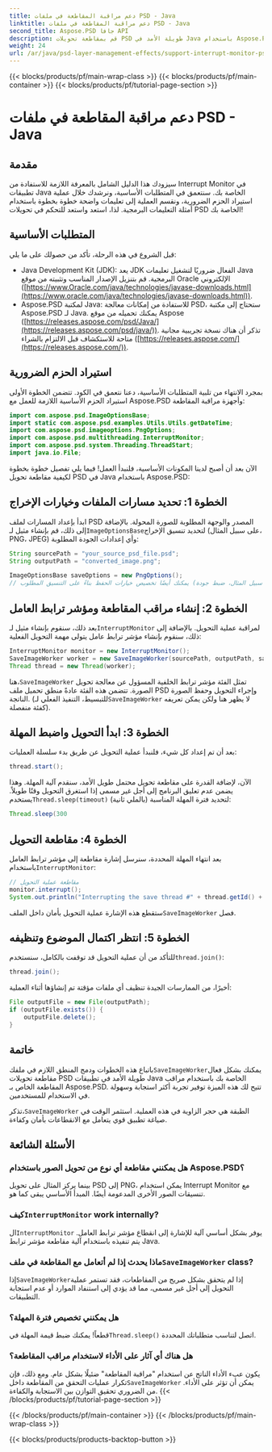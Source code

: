 ```yaml
---
title: دعم مراقبة المقاطعة في ملفات PSD - Java
linktitle: دعم مراقبة المقاطعة في ملفات PSD - Java
second_title: Aspose.PSD جافا API
description: قم بمقاطعة تحويلات PSD طويلة الأمد في Java باستخدام Aspose.PSD's Interrupt Monitor. تعرف على كيفية تنفيذ المقاطعة الرشيقة وتحسين تجربة المستخدم.
weight: 24
url: /ar/java/psd-layer-management-effects/support-interrupt-monitor-psd-files/
---
```


{{< blocks/products/pf/main-wrap-class >}}
{{< blocks/products/pf/main-container >}}
{{< blocks/products/pf/tutorial-page-section >}}

# دعم مراقبة المقاطعة في ملفات PSD - Java

## مقدمة

سيزودك هذا الدليل الشامل بالمعرفة اللازمة للاستفادة من Interrupt Monitor في تطبيقات Java الخاصة بك. سنتعمق في المتطلبات الأساسية، ونرشدك خلال عملية استيراد الحزم الضرورية، ونقسم العملية إلى تعليمات واضحة خطوة بخطوة باستخدام أمثلة التعليمات البرمجية. لذا، استعد واستعد للتحكم في تحويلات PSD الخاصة بك!

## المتطلبات الأساسية

قبل الشروع في هذه الرحلة، تأكد من حصولك على ما يلي:

- Java Development Kit (JDK): يعد JDK الفعال ضروريًا لتشغيل تعليمات Java البرمجية. قم بتنزيل الإصدار المناسب وتثبيته من موقع Oracle الإلكتروني ([https://www.Oracle.com/java/technologies/javase-downloads.html](https://www.oracle.com/java/technologies/javase-downloads.html)).
- Aspose.PSD لمكتبة Java: للاستفادة من إمكانات معالجة PSD، ستحتاج إلى مكتبة Aspose.PSD لـ Java. يمكنك تحميله من موقع Aspose ([https://releases.aspose.com/psd/Java/](https://releases.aspose.com/psd/java/)). تذكر أن هناك نسخة تجريبية مجانية متاحة للاستكشاف قبل الالتزام بالشراء ([https://releases.aspose.com/](https://releases.aspose.com/)).

## استيراد الحزم الضرورية

بمجرد الانتهاء من تلبية المتطلبات الأساسية، دعنا نتعمق في الكود. تتضمن الخطوة الأولى استيراد الحزم الأساسية اللازمة للعمل مع Aspose.PSD وأجهزة مراقبة المقاطعة:

```java
import com.aspose.psd.ImageOptionsBase;
import static com.aspose.psd.examples.Utils.Utils.getDateTime;
import com.aspose.psd.imageoptions.PngOptions;
import com.aspose.psd.multithreading.InterruptMonitor;
import com.aspose.psd.system.Threading.ThreadStart;
import java.io.File;
```

الآن بعد أن أصبح لدينا المكونات الأساسية، فلنبدأ العمل! فيما يلي تفصيل خطوة بخطوة لكيفية مقاطعة تحويل PSD في Java باستخدام Aspose.PSD:

## الخطوة 1: تحديد مسارات الملفات وخيارات الإخراج

 ابدأ بإعداد المسارات لملف PSD المصدر والوجهة المطلوبة للصورة المحولة. بالإضافة إلى ذلك، قم بإنشاء مثيل لـ`ImageOptionsBase`لتحديد تنسيق الإخراج (على سبيل المثال، PNG، JPEG) وأي إعدادات الجودة المطلوبة:

```java
String sourcePath = "your_source_psd_file.psd";
String outputPath = "converted_image.png";

ImageOptionsBase saveOptions = new PngOptions();
// يمكنك أيضًا تخصيص خيارات الحفظ بناءً على التنسيق المطلوب (على سبيل المثال، ضبط جودة JPEG)
```

## الخطوة 2: إنشاء مراقب المقاطعة ومؤشر ترابط العامل

 بعد ذلك، سنقوم بإنشاء مثيل لـ`InterruptMonitor` لمراقبة عملية التحويل. بالإضافة إلى ذلك، سنقوم بإنشاء مؤشر ترابط عامل يتولى مهمة التحويل الفعلية:

```java
InterruptMonitor monitor = new InterruptMonitor();
SaveImageWorker worker = new SaveImageWorker(sourcePath, outputPath, saveOptions, monitor);
Thread thread = new Thread(worker);
```

 هنا،`SaveImageWorker` تمثل الفئة مؤشر ترابط الخلفية المسؤول عن معالجة تحويل الصورة. تتضمن هذه الفئة عادةً منطق تحميل ملف PSD وإجراء التحويل وحفظ الصورة الناتجة. (للتبسيط، التنفيذ الفعلي لـ`SaveImageWorker` لا يظهر هنا ولكن يمكن تعريفه كفئة منفصلة).

## الخطوة 3: ابدأ التحويل واضبط المهلة

بعد أن تم إعداد كل شيء، فلنبدأ عملية التحويل عن طريق بدء سلسلة العمليات:

```java
thread.start();
```

الآن، لإضافة القدرة على مقاطعة تحويل محتمل طويل الأمد، سنقدم آلية المهلة. وهذا يضمن عدم تعليق البرنامج إلى أجل غير مسمى إذا استغرق التحويل وقتًا طويلاً. يستخدم`Thread.sleep(timeout)` لتحديد فترة المهلة المناسبة (بالملي ثانية):

```java
Thread.sleep(300
```

## الخطوة 4: مقاطعة التحويل

 بعد انتهاء المهلة المحددة، سنرسل إشارة مقاطعة إلى مؤشر ترابط العامل باستخدام`InterruptMonitor`:

```java
// مقاطعة عملية التحويل
monitor.interrupt();
System.out.println("Interrupting the save thread #" + thread.getId() + " at " + getDateTime().toString());
```

 ستقطع هذه الإشارة عملية التحويل بأمان داخل الملف`SaveImageWorker` فصل.

## الخطوة 5: انتظر اكتمال الموضوع وتنظيفه

 للتأكد من أن عملية التحويل قد توقفت بالكامل، سنستخدم`thread.join()`:

```java
thread.join();
```

أخيرًا، من الممارسات الجيدة تنظيف أي ملفات مؤقتة تم إنشاؤها أثناء العملية:

```java
File outputFile = new File(outputPath);
if (outputFile.exists()) {
    outputFile.delete();
}
```

## خاتمة

 باتباع هذه الخطوات ودمج المنطق اللازم في ملفك`SaveImageWorker`يمكنك بشكل فعال مقاطعة تحويلات PSD طويلة الأمد في تطبيقات Java الخاصة بك باستخدام مراقب المقاطعة الخاص بـ Aspose.PSD. تتيح لك هذه الميزة توفير تجربة أكثر استجابة وسهولة في الاستخدام للمستخدمين.

 تذكر،`SaveImageWorker` الطبقة هي حجر الزاوية في هذه العملية. استثمر الوقت في صياغة تطبيق قوي يتعامل مع الانقطاعات بأمان وكفاءة. 

## الأسئلة الشائعة

### هل يمكنني مقاطعة أي نوع من تحويل الصور باستخدام Aspose.PSD؟

بينما يركز المثال على تحويل PSD إلى PNG، يمكن استخدام Interrupt Monitor مع تنسيقات الصور الأخرى المدعومة أيضًا. المبدأ الأساسي يبقى كما هو.

###  كيف`InterruptMonitor` work internally?

 ال`InterruptMonitor` يوفر بشكل أساسي آلية للإشارة إلى انقطاع مؤشر ترابط العامل. يتم تنفيذه باستخدام آلية مقاطعة مؤشر ترابط Java.

###  ماذا يحدث إذا لم أتعامل مع المقاطعة في ملف`SaveImageWorker` class?

 إذا`SaveImageWorker`إذا لم يتحقق بشكل صريح من المقاطعات، فقد تستمر عملية التحويل إلى أجل غير مسمى، مما قد يؤدي إلى استنفاد الموارد أو عدم استجابة التطبيقات.

### هل يمكنني تخصيص فترة المهلة؟

 قطعاً! يمكنك ضبط قيمة المهلة في`Thread.sleep()` اتصل لتناسب متطلباتك المحددة.

### هل هناك أي آثار على الأداء لاستخدام مراقب المقاطعة؟

 يكون عبء الأداء الناتج عن استخدام "مراقبة المقاطعة" ضئيلًا بشكل عام. ومع ذلك، فإن تكرار عمليات التحقق من المقاطعة داخل`SaveImageWorker` يمكن أن تؤثر على الأداء. من الضروري تحقيق التوازن بين الاستجابة والكفاءة.
{{< /blocks/products/pf/tutorial-page-section >}}

{{< /blocks/products/pf/main-container >}}
{{< /blocks/products/pf/main-wrap-class >}}

{{< blocks/products/products-backtop-button >}}
